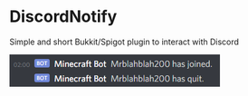# DiscordNotify
Simple and short Bukkit/Spigot plugin to interact with Discord

![Example](.readme/example.png)
